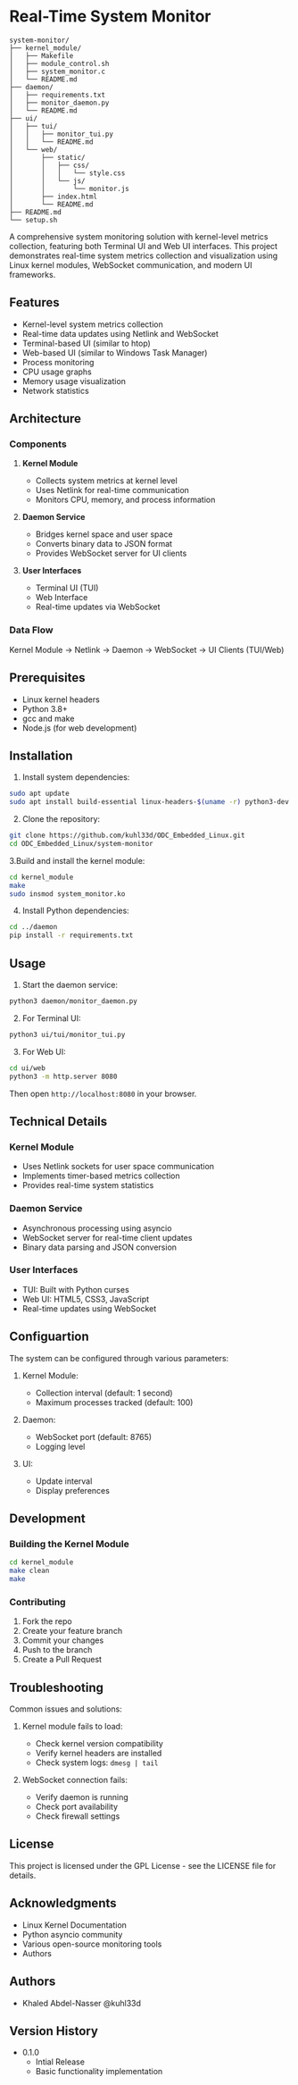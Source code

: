 # Real-Time System Monitor
```
system-monitor/
├── kernel_module/
│   ├── Makefile
│   ├── module_control.sh
│   ├── system_monitor.c
│   └── README.md
├── daemon/
│   ├── requirements.txt
│   ├── monitor_daemon.py
│   └── README.md
├── ui/
│   ├── tui/
│   │   ├── monitor_tui.py
│   │   └── README.md
│   └── web/
│       ├── static/
│       │   ├── css/
│       │   │   └── style.css
│       │   └── js/
│       │       └── monitor.js
│       ├── index.html
│       └── README.md
├── README.md
└── setup.sh
```
A comprehensive system monitoring solution with kernel-level metrics collection, featuring both Terminal UI and Web UI interfaces. This project demonstrates real-time system metrics collection and visualization using Linux kernel modules, WebSocket communication, and modern UI frameworks.

## Features

- Kernel-level system metrics collection
- Real-time data updates using Netlink and WebSocket
- Terminal-based UI (similar to htop)
- Web-based UI (similar to Windows Task Manager)
- Process monitoring
- CPU usage graphs
- Memory usage visualization
- Network statistics

## Architecture

### Components

1. **Kernel Module**
   - Collects system metrics at kernel level
   - Uses Netlink for real-time communication
   - Monitors CPU, memory, and process information

2. **Daemon Service**
   - Bridges kernel space and user space
   - Converts binary data to JSON format
   - Provides WebSocket server for UI clients

3. **User Interfaces**
   - Terminal UI (TUI)
   - Web Interface
   - Real-time updates via WebSocket

### Data Flow

Kernel Module → Netlink → Daemon → WebSocket → UI Clients (TUI/Web)


## Prerequisites

- Linux kernel headers
- Python 3.8+
- gcc and make
- Node.js (for web development)

## Installation

1. Install system dependencies:
```bash
sudo apt update
sudo apt install build-essential linux-headers-$(uname -r) python3-dev python3-pip
```

2. Clone the repository:
```bash
git clone https://github.com/kuhl33d/ODC_Embedded_Linux.git
cd ODC_Embedded_Linux/system-monitor
```

3.Build and install the kernel module:
```bash
cd kernel_module
make
sudo insmod system_monitor.ko
```

4. Install Python dependencies:
```bash
cd ../daemon
pip install -r requirements.txt
```

## Usage

1. Start the daemon service:
```bash
python3 daemon/monitor_daemon.py
```

2. For Terminal UI:
```bash
python3 ui/tui/monitor_tui.py
```

3. For Web UI:
```bash
cd ui/web
python3 -m http.server 8080
```

Then open `http://localhost:8080` in your browser.

## Technical Details

### **Kernel Module**
- Uses Netlink sockets for user space communication
- Implements timer-based metrics collection
- Provides real-time system statistics

### **Daemon Service**
- Asynchronous processing using asyncio
- WebSocket server for real-time client updates
- Binary data parsing and JSON conversion

### **User Interfaces**
- TUI: Built with Python curses
- Web UI: HTML5, CSS3, JavaScript
- Real-time updates using WebSocket

## Configuartion

The system can be configured through various parameters:

1. Kernel Module:

    - Collection interval (default: 1 second)
    - Maximum processes tracked (default: 100)

2. Daemon:

    - WebSocket port (default: 8765)
    - Logging level

3. UI:

    - Update interval
    - Display preferences

## Development

### **Building the Kernel Module**
```bash
cd kernel_module
make clean
make
```

### **Contributing**
1. Fork the repo
2. Create your feature branch
3. Commit your changes 
4. Push to the branch
5. Create a Pull Request

## Troubleshooting
Common issues and solutions:

1. Kernel module fails to load:
    - Check kernel version compatibility
    - Verify kernel headers are installed
    - Check system logs: `dmesg | tail`

2. WebSocket connection fails:
    - Verify daemon is running
    - Check port availability
    - Check firewall settings

## License
This project is licensed under the GPL License - see the LICENSE file for details.

## Acknowledgments
- Linux Kernel Documentation
- Python asyncio community
- Various open-source monitoring tools
- Authors

## Authors
- Khaled Abdel-Nasser @kuhl33d

## Version History

- 0.1.0
    - Intial Release
    - Basic functionality implementation